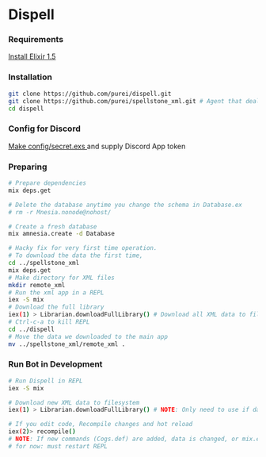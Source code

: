 # Dispell

### Requirements

[Install Elixir 1.5](https://elixir-lang.org/install.html)

### Installation
```sh
git clone https://github.com/purei/dispell.git
git clone https://github.com/purei/spellstone_xml.git # Agent that deals w/ card data
cd dispell
```

### Config for Discord
[Make config/secret.exs ](https://github.com/purei/dispell/commit/fffae9c0263cda333754ef354d978db066f6074c#diff-d15ef3a32a8374f092d16ea84fdeaad3) and supply Discord App token

### Preparing
```sh
# Prepare dependencies
mix deps.get

# Delete the database anytime you change the schema in Database.ex
# rm -r Mnesia.nonode@nohost/

# Create a fresh database
mix amnesia.create -d Database

# Hacky fix for very first time operation.
# To download the data the first time,
cd ../spellstone_xml
mix deps.get
# Make directory for XML files
mkdir remote_xml
# Run the xml app in a REPL
iex -S mix
# Download the full library
iex(1) > Librarian.downloadFullLibrary() # Download all XML data to filesystem
# Ctrl-c-a to kill REPL
cd ../dispell
# Move the data we downloaded to the main app
mv ../spellstone_xml/remote_xml .
```

### Run Bot in Development
```sh
# Run Dispell in REPL
iex -S mix

# Download new XML data to filesystem
iex(1) > Librarian.downloadFullLibrary() # NOTE: Only need to use if data changes

# If you edit code, Recompile changes and hot reload
iex(2)> recompile()
# NOTE: If new commands (Cogs.def) are added, data is changed, or mix.exs is changed,
# for now: must restart REPL
```
